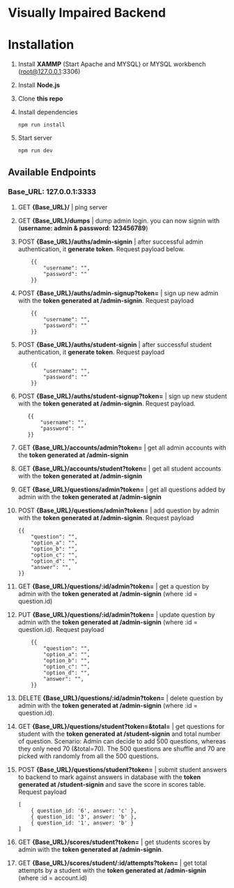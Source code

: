 # Visually Impaired Backend

# Installation

1. Install **XAMMP** (Start Apache and MYSQL) or MYSQL workbench (root@127.0.0.1:3306)
2. Install **Node.js**
3. Clone **this repo**
4. Install dependencies

   `npm run install`

5. Start server

   `npm run dev`

## Available Endpoints

### **Base_URL**: 127.0.0.1:3333

1. GET **{Base_URL}/** | ping server

2. GET **{Base_URL}/dumps** | dump admin login. you can now signin with (**username: admin & password: 123456789**)

3. POST **{Base_URL}/auths/admin-signin** | after successful admin authentication, it **generate token**. Request payload below.

   ```
       {{
           "username": "",
           "password": ""
       }}
   ```

4. POST **{Base_URL}/auths/admin-signup?token=** | sign up new admin with the **token generated at /admin-signin**. Request payload

   ```
       {{
           "username": "",
           "password": ""
       }}
   ```

5. POST **{Base_URL}/auths/student-signin** | after successful student authentication, it **generate token**. Request payload

   ```
       {{
           "username": "",
           "password": ""
       }}
   ```

6. POST **{Base_URL}/auths/student-signup?token=** | sign up new student with the **token generated at /admin-signin**. Request payload.

   ```
      {{
          "username": "",
          "password": ""
      }}
   ```

7. GET **{Base_URL}/accounts/admin?token=** | get all admin accounts with the **token generated at /admin-signin**

8. GET **{Base_URL}/accounts/student?token=** | get all student accounts with the **token generated at /admin-signin**

9. GET **{Base_URL}/questions/admin?token=** | get all questions added by admin with the **token generated at /admin-signin**

10. POST **{Base_URL}/questions/admin?token=** | add question by admin with the **token generated at /admin-signin**. Request payload

    ```
    {{
        "question": "",
        "option_a": "",
        "option_b": "",
        "option_c": "",
        "option_d": "",
        "answer": "",
    }}
    ```

11. GET **{Base_URL}/questions/:id/admin?token=** | get a question by admin with the **token generated at /admin-signin** (where :id = question.id)

12. PUT **{Base_URL}/questions/:id/admin?token=** | update question by admin with the **token generated at /admin-signin** (where :id = question.id). Request payload

    ```
        {{
            "question": "",
            "option_a": "",
            "option_b": "",
            "option_c": "",
            "option_d": "",
            "answer": "",
        }}
    ```

13. DELETE **{Base_URL}/questions/:id/admin?token=** | delete question by admin with the **token generated at /admin-signin** (where :id = question.id).

14. GET **{Base_URL}/questions/student?token=&total=** | get questions for student with the **token generated at /student-signin** and total number of question. Scenario: Admin can decide to add 500 questions, whereas they only need 70 (&total=70). The 500 questions are shuffle and 70 are picked with randomly from all the 500 questions.

15. POST **{Base_URL}/questions/student?token=** | submit student answers to backend to mark against answers in database with the **token generated at /student-signin** and save the score in scores table. Request payload

    ```
    [
        { question_id: '6', answer: 'c' },
        { question_id: '3', answer: 'b' },
        { question_id: '1', answer: 'b' }
    ]
    ```

16. GET **{Base_URL}/scores/student?token=** | get students scores by admin with the **token generated at /admin-signin**.

17. GET **{Base_URL}/scores/student/:id/attempts?token=** | get total attempts by a student with the **token generated at /admin-signin** (where :id = account.id)
